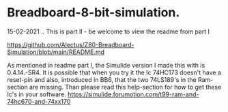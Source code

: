 # Breadboard-8-bit-simulation.
15-02-2021 .. This is part II - be welcome to view the readme from part I

https://github.com/Alectus/Z80-Breadboard-Simulation/blob/main/README.md

As mentioned in readme part I, the Simulide version I made this with is 0.4.14.-SR4. It is possible that when you try it the Ic 74HC173 doesn't have a reset-pin and also, introduced in BB6, that the two 74LS189's in the Ram-section are missing. Than please read this help-section for how to get these Ic's in your software.
https://simulide.forumotion.com/t99-ram-and-74hc670-and-74xx170
